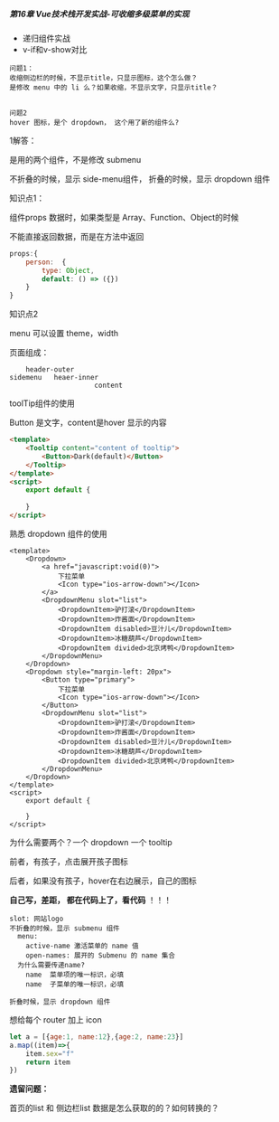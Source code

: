 ##### **第16章 Vue技术栈开发实战-可收缩多级菜单的实现**

- 递归组件实战
- v-if和v-show对比



```
问题1：
收缩侧边栏的时候，不显示title，只显示图标，这个怎么做？
是修改 menu 中的 li 么？如果收缩，不显示文字，只显示title？


问题2
hover 图标，是个 dropdown， 这个用了新的组件么?
```

1解答：

是用的两个组件，不是修改 submenu

不折叠的时候，显示 side-menu组件， 折叠的时候，显示 dropdown 组件



知识点1：

组件props 数据时，如果类型是 Array、Function、Object的时候

不能直接返回数据，而是在方法中返回

```js
props:{
	person:  {
		type: Object,
		default: () => ({})
	}
}
```

知识点2

menu 可以设置 theme，width



页面组成：

```
	header-outer
sidemenu   heaer-inner
					 content
```



toolTip组件的使用

Button 是文字，content是hover 显示的内容

```html
<template>
    <Tooltip content="content of tooltip">
        <Button>Dark(default)</Button>
    </Tooltip>
</template>
<script>
    export default {
        
    }
</script>

```

熟悉 dropdown 组件的使用

```vue
<template>
    <Dropdown>
        <a href="javascript:void(0)">
            下拉菜单
            <Icon type="ios-arrow-down"></Icon>
        </a>
        <DropdownMenu slot="list">
            <DropdownItem>驴打滚</DropdownItem>
            <DropdownItem>炸酱面</DropdownItem>
            <DropdownItem disabled>豆汁儿</DropdownItem>
            <DropdownItem>冰糖葫芦</DropdownItem>
            <DropdownItem divided>北京烤鸭</DropdownItem>
        </DropdownMenu>
    </Dropdown>
    <Dropdown style="margin-left: 20px">
        <Button type="primary">
            下拉菜单
            <Icon type="ios-arrow-down"></Icon>
        </Button>
        <DropdownMenu slot="list">
            <DropdownItem>驴打滚</DropdownItem>
            <DropdownItem>炸酱面</DropdownItem>
            <DropdownItem disabled>豆汁儿</DropdownItem>
            <DropdownItem>冰糖葫芦</DropdownItem>
            <DropdownItem divided>北京烤鸭</DropdownItem>
        </DropdownMenu>
    </Dropdown>
</template>
<script>
    export default {
        
    }
</script>

```




为什么需要两个？一个 dropdown 一个 tooltip

前者，有孩子，点击展开孩子图标

后者，如果没有孩子，hover在右边展示，自己的图标



**自己写，差距， 都在代码上了，看代码** ！！！



```
slot: 网站logo
不折叠的时候，显示 submenu 组件
  menu:
    active-name 激活菜单的 name 值
    open-names: 展开的 Submenu 的 name 集合
  为什么需要传递name?
    name  菜单项的唯一标识，必填
    name  子菜单的唯一标识，必填

折叠时候，显示 dropdown 组件
```

想给每个 router 加上 icon

```js
let a = [{age:1, name:12},{age:2, name:23}]
a.map((item)=>{
    item.sex="f"
    return item
})
```

**遗留问题：**

首页的list 和 侧边栏list 数据是怎么获取的的？如何转换的？









